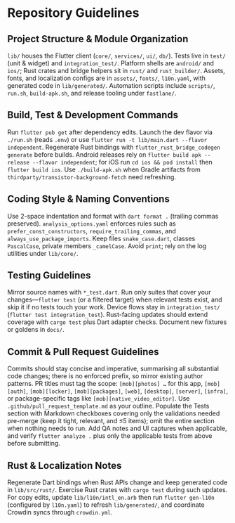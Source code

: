 # Repository Guidelines

## Project Structure & Module Organization
`lib/` houses the Flutter client (`core/`, `services/`, `ui/`, `db/`). Tests live in `test/` (unit & widget) and `integration_test/`. Platform shells are `android/` and `ios/`; Rust crates and bridge helpers sit in `rust/` and `rust_builder/`. Assets, fonts, and localization configs are in `assets/`, `fonts/`, `l10n.yaml`, with generated code in `lib/generated/`. Automation scripts include `scripts/`, `run.sh`, `build-apk.sh`, and release tooling under `fastlane/`.

## Build, Test & Development Commands
Run `flutter pub get` after dependency edits. Launch the dev flavor via `./run.sh` (reads `.env`) or use `flutter run -t lib/main.dart --flavor independent`. Regenerate Rust bindings with `flutter_rust_bridge_codegen generate` before builds. Android releases rely on `flutter build apk --release --flavor independent`; for iOS run `cd ios && pod install` then `flutter build ios`. Use `./build-apk.sh` when Gradle artifacts from `thirdparty/transistor-background-fetch` need refreshing.

## Coding Style & Naming Conventions
Use 2-space indentation and format with `dart format .` (trailing commas preserved). `analysis_options.yaml` enforces rules such as `prefer_const_constructors`, `require_trailing_commas`, and `always_use_package_imports`. Keep files `snake_case.dart`, classes `PascalCase`, private members `_camelCase`. Avoid `print`; rely on the log utilities under `lib/core/`.

## Testing Guidelines
Mirror source names with `*_test.dart`. Run only suites that cover your changes—`flutter test` (or a filtered target) when relevant tests exist, and skip it if no tests touch your work. Device flows stay in `integration_test/` (`flutter test integration_test`). Rust-facing updates should extend coverage with `cargo test` plus Dart adapter checks. Document new fixtures or goldens in `docs/`.

## Commit & Pull Request Guidelines
Commits should stay concise and imperative, summarising all substantial code changes; there is no enforced prefix, so mirror existing author patterns. PR titles must tag the scope: `[mob][photos] …` for this app, `[mob][auth]`, `[mob][locker]`, `[mob][packages]`, `[web]`, `[desktop]`, `[server]`, `[infra]`, or package-specific tags like `[mob][native_video_editor]`. Use `.github/pull_request_template.md` as your outline. Populate the Tests section with Markdown checkboxes covering only the validations needed pre-merge (keep it tight, relevant, and ≤5 items); omit the entire section when nothing needs to run. Add QA notes and UI captures when applicable, and verify `flutter analyze .` plus only the applicable tests from above before submitting.

## Rust & Localization Notes
Regenerate Dart bindings when Rust APIs change and keep generated code in `lib/src/rust/`. Exercise Rust crates with `cargo test` during such updates. For copy edits, update `lib/l10n/intl_en.arb` then run `flutter gen-l10n` (configured by `l10n.yaml`) to refresh `lib/generated/`, and coordinate Crowdin syncs through `crowdin.yml`.
